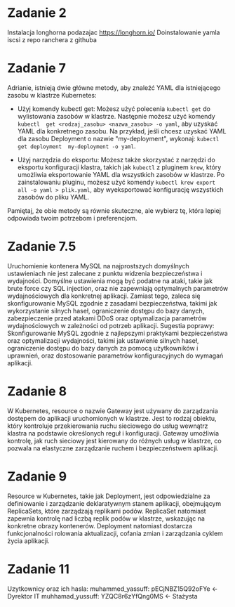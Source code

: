 # Zadanie 2
Instalacja longhorna podazajac https://longhorn.io/
Doinstalowanie yamla iscsi z repo ranchera z githuba

# Zadanie 7
Adrianie, istnieją dwie główne metody, aby znaleźć YAML dla istniejącego 
zasobu w klastrze Kubernetes:

 * Użyj komendy kubectl get: Możesz użyć polecenia `kubectl get` do 
wylistowania zasobów w klastrze. Następnie możesz użyć komendy `kubectl 
get <rodzaj_zasobu> <nazwa_zasobu> -o yaml`, aby uzyskać YAML dla 
konkretnego zasobu. Na przykład, jeśli chcesz uzyskać YAML dla zasobu 
Deployment o nazwie "my-deployment", wykonaj: `kubectl get deployment 
my-deployment -o yaml`.

 * Użyj narzędzia do eksportu: Możesz także skorzystać z narzędzi 
do eksportu konfiguracji klastra, takich jak `kubectl` z pluginem `krew`, 
który umożliwia eksportowanie YAML dla wszystkich zasobów w klastrze. 
Po zainstalowaniu pluginu, możesz użyć komendy `kubectl krew export 
all -o yaml > plik.yaml`, aby wyeksportować konfigurację wszystkich 
zasobów do pliku YAML.

Pamiętaj, że obie metody są równie skuteczne, ale wybierz tę, która lepiej odpowiada twoim potrzebom i preferencjom.

# Zadanie 7.5
Uruchomienie kontenera MySQL na najprostszych domyślnych ustawieniach 
nie jest zalecane z punktu widzenia bezpieczeństwa i wydajności. 
Domyślne ustawienia mogą być podatne na ataki, takie jak brute force 
czy SQL injection, oraz nie zapewniają optymalnych parametrów wydajnościowych 
dla konkretnej aplikacji. Zamiast tego, zaleca się skonfigurowanie 
MySQL zgodnie z zasadami bezpieczeństwa, takimi jak wykorzystanie silnych 
haseł, ograniczenie dostępu do bazy danych, zabezpieczenie przed atakami 
DDoS oraz optymalizacja parametrów wydajnościowych w zależności od potrzeb 
aplikacji. Sugestia poprawy: Skonfigurowanie MySQL zgodnie z najlepszymi 
praktykami bezpieczeństwa oraz optymalizacji wydajności, takimi jak 
ustawienie silnych haseł, ograniczenie dostępu do bazy danych za pomocą 
użytkowników i uprawnień, oraz dostosowanie parametrów konfiguracyjnych 
do wymagań aplikacji.

# Zadanie 8
W Kubernetes, resource o nazwie Gateway jest używany do zarządzania 
dostępem do aplikacji uruchomionych w klastrze. Jest to rodzaj obiektu, 
który kontroluje przekierowania ruchu sieciowego do usług wewnątrz 
klastra na podstawie określonych reguł i konfiguracji. Gateway 
umożliwia kontrolę, jak ruch sieciowy jest kierowany do różnych 
usług w klastrze, co pozwala na elastyczne zarządzanie ruchem i 
bezpieczeństwem aplikacji.

# Zadanie 9
Resource w Kubernetes, takie jak Deployment, jest odpowiedzialne 
za definiowanie i zarządzanie deklaratywnym stanem aplikacji, 
obejmującym ReplicaSets, które zarządzają replikami podów. ReplicaSet 
natomiast zapewnia kontrolę nad liczbą replik podów w klastrze, 
wskazując na konkretne obrazy kontenerów. Deployment natomiast 
dostarcza funkcjonalności rolowania aktualizacji, 
cofania zmian i zarządzania cyklem życia aplikacji.

# Zadanie 11
Uzytkownicy oraz ich hasla:
muhammed_yassuff: pECjNBZ15Q92oFYe <- Dyrektor IT
muhhamad_yussuff: YZQC8r6zYfQng0MS <- Stażysta

